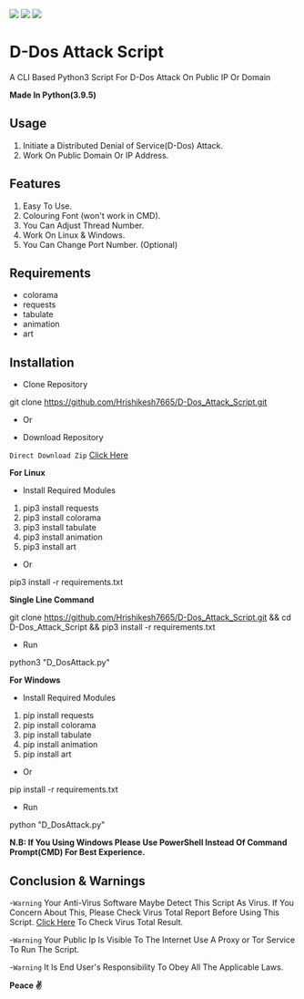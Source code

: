 [![](https://ForTheBadge.com/images/badges/made-with-python.svg)](https://www.python.org/)
[![](https://img.shields.io/badge/Supported%20OS-Windows-blue)](https://www.microsoft.com/en-in/software-download/windows10)
[![](https://img.shields.io/badge/Supported%20OS-Linux-green.svg)](https://www.linux.org/pages/download/)


# D-Dos Attack Script
A CLI Based Python3 Script For D-Dos Attack On Public IP Or Domain

**Made In Python(3.9.5)**


## Usage

1. Initiate a Distributed Denial of Service(D-Dos) Attack.
2. Work On Public Domain Or IP Address.


## Features

1. Easy To Use.
2. Colouring Font (won't work in CMD).
3. You Can Adjust Thread Number.
4. Work On Linux & Windows.
5. You Can Change Port Number. (Optional)


## Requirements

- colorama
- requests
- tabulate
- animation
- art


## Installation

- Clone Repository

git clone https://github.com/Hrishikesh7665/D-Dos_Attack_Script.git

- Or

- Download Repository

`Direct Download Zip` [Click Here](https://github.com/Hrishikesh7665/D-Dos_Attack_Script/archive/refs/heads/main.zip)


**For Linux**

- Install Required Modules

1. pip3 install requests
2. pip3 install colorama
3. pip3 install tabulate
4. pip3 install animation
5. pip3 install art

- Or

pip3 install -r requirements.txt

**Single Line Command**

git clone https://github.com/Hrishikesh7665/D-Dos_Attack_Script.git && cd D-Dos_Attack_Script && pip3 install -r requirements.txt

- Run

python3 "D_DosAttack.py"


**For Windows**

- Install Required Modules

1. pip install requests
2. pip install colorama
3. pip install tabulate
4. pip install animation
5. pip install art

- Or

pip install -r requirements.txt

- Run

python "D_DosAttack.py"

**N.B: If You Using Windows Please Use PowerShell Instead Of Command Prompt(CMD) For Best Experience.**


## Conclusion & Warnings

-`Warning` Your Anti-Virus Software Maybe Detect This Script As Virus. If You Concern About This, Please Check Virus Total Report Before Using This Script. [Click Here](https://www.virustotal.com/gui/file/4426839e04c4902779d09edfbcb26529d975d5ebf59cc093925a129e941dd303/detection) To Check Virus Total Result.

-`Warning` Your Public Ip Is Visible To The Internet Use A Proxy or Tor Service To Run The Script.

-`Warning` It Is End User's Responsibility To Obey All The Applicable Laws.


**Peace ✌️**
